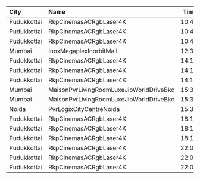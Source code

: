 | City        | Name                                    |  Time | Type         | Price | Capacity | Booked |
| :---------- | :-------------------------------------- | ----: | :----------- | ----: | -------: | -----: |
| Pudukkottai | RkpCinemasACRgbLaser4K                  | 10:45 | FirstClass   |  120₹ |      196 |     50 |
| Pudukkottai | RkpCinemasACRgbLaser4K                  | 10:45 | SecondClass  |  120₹ |      126 |      0 |
| Pudukkottai | RkpCinemasACRgbLaser4K                  | 10:45 | ThirdClass   |  120₹ |       88 |      0 |
| Mumbai      | InoxMegaplexInorbitMall                 | 12:30 | Insignia     |  350₹ |       10 |      0 |
| Pudukkottai | RkpCinemasACRgbLaser4K                  | 14:15 | FirstClass   |  120₹ |      196 |     50 |
| Pudukkottai | RkpCinemasACRgbLaser4K                  | 14:15 | SecondClass  |  120₹ |      126 |      0 |
| Pudukkottai | RkpCinemasACRgbLaser4K                  | 14:15 | ThirdClass   |  120₹ |       88 |      0 |
| Mumbai      | MaisonPvrLivingRoomLuxeJioWorldDriveBkc | 15:30 | Luxe         |  600₹ |       32 |     23 |
| Mumbai      | MaisonPvrLivingRoomLuxeJioWorldDriveBkc | 15:30 | LuxeSuperior |  600₹ |       12 |     11 |
| Noida       | PvrLogixCityCentreNoida                 | 15:30 | Classic      |  330₹ |       49 |     11 |
| Pudukkottai | RkpCinemasACRgbLaser4K                  | 18:15 | FirstClass   |  120₹ |      196 |     50 |
| Pudukkottai | RkpCinemasACRgbLaser4K                  | 18:15 | SecondClass  |  120₹ |      126 |      0 |
| Pudukkottai | RkpCinemasACRgbLaser4K                  | 18:15 | ThirdClass   |  120₹ |       88 |      0 |
| Pudukkottai | RkpCinemasACRgbLaser4K                  | 22:05 | FirstClass   |  120₹ |      196 |     50 |
| Pudukkottai | RkpCinemasACRgbLaser4K                  | 22:05 | SecondClass  |  120₹ |      126 |      0 |
| Pudukkottai | RkpCinemasACRgbLaser4K                  | 22:05 | ThirdClass   |  120₹ |       88 |      0 |